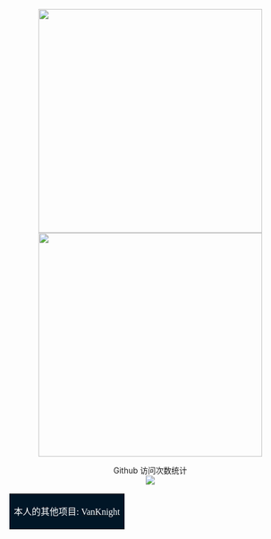 <p align="center">
   <img height="400" src="https://github-readme-stats.vercel.app/api?username=vanknight&show_icons=true&theme=nightowl" />
   <img height="400" src="https://github-readme-stats.vercel.app/api/top-langs/?username=vanknight&layout=compact&theme=nightowl" />
</p>

<p align="center"> 
  Github 访问次数统计<br>
  <img src="https://profile-counter.glitch.me/vanknight/count.svg" />
</p>


<table>
    <td bgcolor="#011627">
        <p align="center" style="background: #011627;">
            <font face="微软雅黑" color='#fff'>本人的其他项目: </font>
            <a href="https://gitee.com/VanKnight" target="_blank">
                <font face="微软雅黑" color='#fff'>VanKnight</font>
            </a>
        </p>
    </td>
</table>

